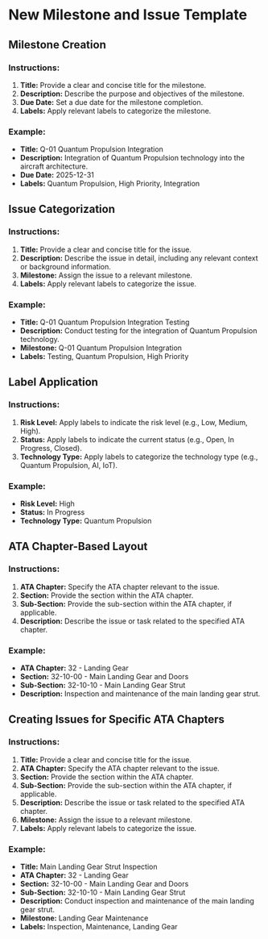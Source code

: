 # New Milestone and Issue Template

## Milestone Creation

### Instructions:
1. **Title:** Provide a clear and concise title for the milestone.
2. **Description:** Describe the purpose and objectives of the milestone.
3. **Due Date:** Set a due date for the milestone completion.
4. **Labels:** Apply relevant labels to categorize the milestone.

### Example:
- **Title:** Q-01 Quantum Propulsion Integration
- **Description:** Integration of Quantum Propulsion technology into the aircraft architecture.
- **Due Date:** 2025-12-31
- **Labels:** Quantum Propulsion, High Priority, Integration

## Issue Categorization

### Instructions:
1. **Title:** Provide a clear and concise title for the issue.
2. **Description:** Describe the issue in detail, including any relevant context or background information.
3. **Milestone:** Assign the issue to a relevant milestone.
4. **Labels:** Apply relevant labels to categorize the issue.

### Example:
- **Title:** Q-01 Quantum Propulsion Integration Testing
- **Description:** Conduct testing for the integration of Quantum Propulsion technology.
- **Milestone:** Q-01 Quantum Propulsion Integration
- **Labels:** Testing, Quantum Propulsion, High Priority

## Label Application

### Instructions:
1. **Risk Level:** Apply labels to indicate the risk level (e.g., Low, Medium, High).
2. **Status:** Apply labels to indicate the current status (e.g., Open, In Progress, Closed).
3. **Technology Type:** Apply labels to categorize the technology type (e.g., Quantum Propulsion, AI, IoT).

### Example:
- **Risk Level:** High
- **Status:** In Progress
- **Technology Type:** Quantum Propulsion

## ATA Chapter-Based Layout

### Instructions:
1. **ATA Chapter:** Specify the ATA chapter relevant to the issue.
2. **Section:** Provide the section within the ATA chapter.
3. **Sub-Section:** Provide the sub-section within the ATA chapter, if applicable.
4. **Description:** Describe the issue or task related to the specified ATA chapter.

### Example:
- **ATA Chapter:** 32 - Landing Gear
- **Section:** 32-10-00 - Main Landing Gear and Doors
- **Sub-Section:** 32-10-10 - Main Landing Gear Strut
- **Description:** Inspection and maintenance of the main landing gear strut.

## Creating Issues for Specific ATA Chapters

### Instructions:
1. **Title:** Provide a clear and concise title for the issue.
2. **ATA Chapter:** Specify the ATA chapter relevant to the issue.
3. **Section:** Provide the section within the ATA chapter.
4. **Sub-Section:** Provide the sub-section within the ATA chapter, if applicable.
5. **Description:** Describe the issue or task related to the specified ATA chapter.
6. **Milestone:** Assign the issue to a relevant milestone.
7. **Labels:** Apply relevant labels to categorize the issue.

### Example:
- **Title:** Main Landing Gear Strut Inspection
- **ATA Chapter:** 32 - Landing Gear
- **Section:** 32-10-00 - Main Landing Gear and Doors
- **Sub-Section:** 32-10-10 - Main Landing Gear Strut
- **Description:** Conduct inspection and maintenance of the main landing gear strut.
- **Milestone:** Landing Gear Maintenance
- **Labels:** Inspection, Maintenance, Landing Gear
